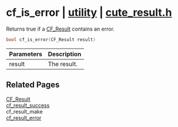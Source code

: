 # cf_is_error | [utility](https://github.com/RandyGaul/cute_framework/blob/master/docs/utility_readme.md) | [cute_result.h](https://github.com/RandyGaul/cute_framework/blob/master/include/cute_result.h)

Returns true if a [CF_Result](https://github.com/RandyGaul/cute_framework/blob/master/docs/utility/cf_result.md) contains an error.

```cpp
bool cf_is_error(CF_Result result)
```

Parameters | Description
--- | ---
result | The result.

## Related Pages

[CF_Result](https://github.com/RandyGaul/cute_framework/blob/master/docs/utility/cf_result.md)  
[cf_result_success](https://github.com/RandyGaul/cute_framework/blob/master/docs/utility/cf_result_success.md)  
cf_result_make  
[cf_result_error](https://github.com/RandyGaul/cute_framework/blob/master/docs/utility/cf_result_error.md)  
